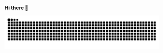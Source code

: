 ### Hi there 👋

![Snake animation](https://github.com/prsabahrami/prsabahrami/blob/output/github-contribution-grid-snake.svg)

